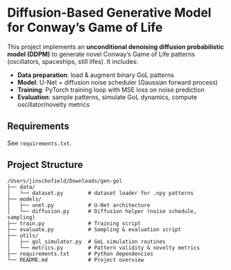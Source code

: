 # Diffusion-Based Generative Model for Conway’s Game of Life

This project implements an **unconditional denoising diffusion probabilistic model (DDPM)** to generate novel Conway’s Game of Life patterns (oscillators, spaceships, still lifes). It includes:

- **Data preparation**: load & augment binary GoL patterns
- **Model**: U-Net + diffusion noise scheduler (Gaussian forward process)
- **Training**: PyTorch training loop with MSE loss on noise prediction
- **Evaluation**: sample patterns, simulate GoL dynamics, compute oscillator/novelty metrics

## Requirements
See `requirements.txt`.

## Project Structure
```
/Users/jinschofield/Downloads/gen-gol
├── data/
│   └── dataset.py        # dataset loader for .npy patterns
├── models/
│   ├── unet.py           # U-Net architecture
│   └── diffusion.py      # Diffusion helper (noise schedule, sampling)
├── train.py              # Training script
├── evaluate.py           # Sampling & evaluation script
├── utils/
│   ├── gol_simulator.py  # GoL simulation routines
│   └── metrics.py        # Pattern validity & novelty metrics
├── requirements.txt      # Python dependencies
└── README.md             # Project overview
```
